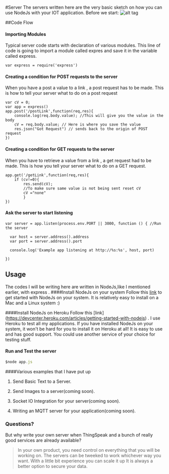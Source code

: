 #Server
The servers written here are the very basic sketch on how you can use NodeJs with your IOT application.
Before we start:
![alt tag]()

##Code Flow
#### Importing Modules
Typical server code starts with declaration of various modules. This line of code is going to import a module called expres and save it in the variable called express.

```
var express = require('express')
```
#### Creating a condition for POST requests to the server
When you have a post a value to a link , a post request has to be made. This is how to tell your server what to do on a post request

```
var cV = 0;
var app = express()
app.post('/postLink',function(req,res){
	console.log(req.body.value); //This will give you the value in the body
	cV = req.body.value; // Here is where you save the value
	res.json("Got Request") // sends back to the origin of POST request 
})
``` 
#### Creating a condition for GET requests to the server
When you have to retrieve a value from a link , a get request had to be made. This is how you tell your server what to do on a GET request.

```
app.get('/getLink',function(req,res){
	if (cv!=0){
		res.send(cV);
		//To make sure same value is not being sent reset cV
		cV ="none"
		}
})
```
#### Ask the server to start listening
```
var server = app.listen(process.env.PORT || 3000, function () { //Run the server

  var host = server.address().address
  var port = server.address().port

  console.log('Example app listening at http://%s:%s', host, port)

})

```

## Usage
The codes I will be writing here are written in NodeJs,like I mentioned earlier, with express .
####Install NodeJs on your system
Follow this [link](https://nodejs.org/) to get started with NodeJs on your system.
It is relatively easy to install on a Mac and a Linux system :)

####Install NodeJs on Heroku
Follow this [link] (https://devcenter.heroku.com/articles/getting-started-with-nodejs) .
I use Heroku to test all my applications. If you have installed NodeJs on your system, it won't be hard for you to install it on Heroku at all!  It is easy to use and has good support. You could use another service of your choice for testing stuff.
#### Run and Test the server
``` javascript
$node app.js
```
####Various examples that I have put up
1. Send Basic Text to a Server.

2. Send Images to a server(coming soon).

3. Socket IO Integration for your server(coming soon).

4. Writing an MQTT server for your application(coming soon).

### Questions?
But why write your own server when ThingSpeak and a bunch of really good services are already available?
>In your own product, you need control on everything that you will be working on.
>The servers can be tweeked to work whichever way you want.
>With a little bit experience you can scale it up
>It is always a better option to secure your data.

